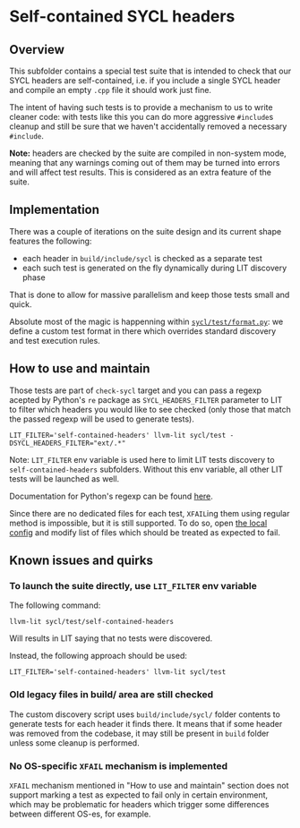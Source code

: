 # Self-contained SYCL headers

## Overview

This subfolder contains a special test suite that is intended to check that our
SYCL headers are self-contained, i.e. if you include a single SYCL header and
compile an empty `.cpp` file it should work just fine.

The intent of having such tests is to provide a mechanism to us to write cleaner
code: with tests like this you can do more aggressive `#include`s cleanup and
still be sure that we haven't accidentally removed a necessary `#include`.

**Note:** headers are checked by the suite are compiled in non-system mode,
meaning that any warnings coming out of them may be turned into errors and will
affect test results. This is considered as an extra feature of the suite.

## Implementation

There was a couple of iterations on the suite design and its current shape
features the following:
- each header in `build/include/sycl` is checked as a separate test
- each such test is generated on the fly dynamically during LIT discovery phase

That is done to allow for massive parallelism and keep those tests small and
quick.

Absolute most of the magic is happenning within
[`sycl/test/format.py`](/sycl/test/format.py): we define a custom test format in
there which overrides standard discovery and test execution rules.

## How to use and maintain

Those tests are part of `check-sycl` target and you can pass a regexp acepted
by Python's `re` package as `SYCL_HEADERS_FILTER` parameter to LIT to filter
which headers you would like to see checked (only those that match the passed
regexp will be used to generate tests).

```
LIT_FILTER='self-contained-headers' llvm-lit sycl/test -DSYCL_HEADERS_FILTER="ext/.*"
```

Note: `LIT_FILTER` env variable is used here to limit LIT tests discovery to
`self-contained-headers` subfolders. Without this env variable, all other LIT
tests will be launched as well.

Documentation for Python's regexp can be found [here][python-3-re].

[python-3-re]: https://docs.python.org/3/library/re.html#regular-expression-syntax

Since there are no dedicated files for each test, `XFAIL`ing them using regular
method is impossible, but it is still supported. To do so, open
[the local config](/sycl/test/self-contained-headers/lit.local.cfg) and modify
list of files which should be treated as expected to fail.

## Known issues and quirks

### To launch the suite directly, use `LIT_FILTER` env variable

The following command:

```
llvm-lit sycl/test/self-contained-headers
```

Will results in LIT saying that no tests were discovered.

Instead, the following approach should be used:

```
LIT_FILTER='self-contained-headers' llvm-lit sycl/test
```

### Old legacy files in build/ area are still checked

The custom discovery script uses `build/include/sycl/` folder contents to
generate tests for each header it finds there. It means that if some header was
removed from the codebase, it may still be present in `build` folder unless
some cleanup is performed.

### No OS-specific `XFAIL` mechanism is implemented

`XFAIL` mechanism mentioned in "How to use and maintain" section does not
support marking a test as expected to fail only in certain environment, which
may be problematic for headers which trigger some differences between different
OS-es, for example.
